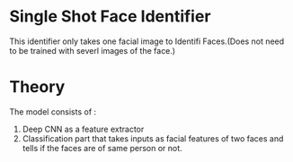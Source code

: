 # Single Shot Face Identifier
This identifier only takes one facial image to Identifi Faces.(Does not need to be trained with severl images of the face.)

# Theory

<h>The model consists of : <h>
1. Deep CNN as a feature extractor
2. Classification part that takes inputs as facial features of two faces and tells if the faces are of same person or not.
  
 
